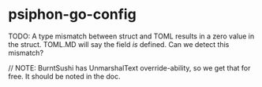 # psiphon-go-config

TODO: A type mismatch between struct and TOML results in a zero value in the struct. TOML.MD will say the field _is_ defined. Can we detect this mismatch?

// NOTE: BurntSushi has UnmarshalText override-ability, so we get that for free. It should be noted in the doc.
